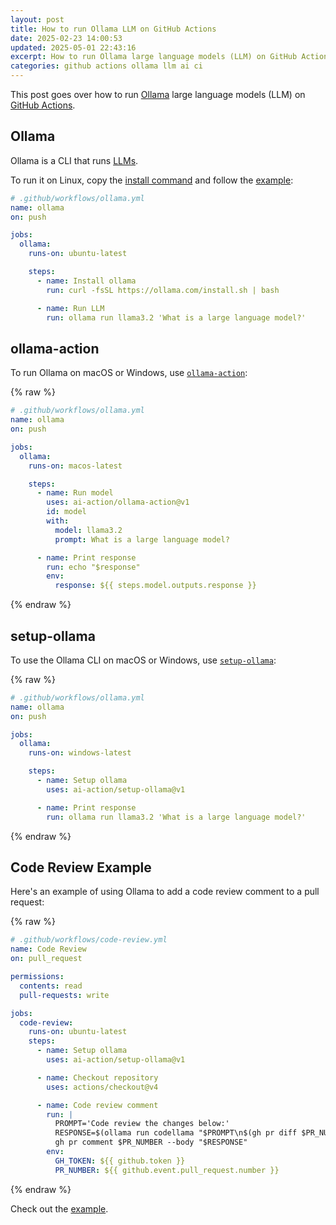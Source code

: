 ```yaml
---
layout: post
title: How to run Ollama LLM on GitHub Actions
date: 2025-02-23 14:00:53
updated: 2025-05-01 22:43:16
excerpt: How to run Ollama large language models (LLM) on GitHub Actions.
categories: github actions ollama llm ai ci
---
```


This post goes over how to run [Ollama](https://ollama.com/) large language models (LLM) on [GitHub Actions](https://github.com/features/actions).

## Ollama

Ollama is a CLI that runs [LLMs](https://ollama.com/library).

To run it on Linux, copy the [install command](https://ollama.com/download/linux) and follow the [example](https://github.com/ollama/ollama#quickstart):

```yml
# .github/workflows/ollama.yml
name: ollama
on: push

jobs:
  ollama:
    runs-on: ubuntu-latest

    steps:
      - name: Install ollama
        run: curl -fsSL https://ollama.com/install.sh | bash

      - name: Run LLM
        run: ollama run llama3.2 'What is a large language model?'
```

## ollama-action

To run Ollama on macOS or Windows, use [`ollama-action`](https://github.com/ai-action/ollama-action):

{% raw %}

```yml
# .github/workflows/ollama.yml
name: ollama
on: push

jobs:
  ollama:
    runs-on: macos-latest

    steps:
      - name: Run model
        uses: ai-action/ollama-action@v1
        id: model
        with:
          model: llama3.2
          prompt: What is a large language model?

      - name: Print response
        run: echo "$response"
        env:
          response: ${{ steps.model.outputs.response }}
```

{% endraw %}

## setup-ollama

To use the Ollama CLI on macOS or Windows, use [`setup-ollama`](https://github.com/ai-action/setup-ollama):

{% raw %}

```yml
# .github/workflows/ollama.yml
name: ollama
on: push

jobs:
  ollama:
    runs-on: windows-latest

    steps:
      - name: Setup ollama
        uses: ai-action/setup-ollama@v1

      - name: Print response
        run: ollama run llama3.2 'What is a large language model?'
```

{% endraw %}

## Code Review Example

Here's an example of using Ollama to add a code review comment to a pull request:

{% raw %}

```yml
# .github/workflows/code-review.yml
name: Code Review
on: pull_request

permissions:
  contents: read
  pull-requests: write

jobs:
  code-review:
    runs-on: ubuntu-latest
    steps:
      - name: Setup ollama
        uses: ai-action/setup-ollama@v1

      - name: Checkout repository
        uses: actions/checkout@v4

      - name: Code review comment
        run: |
          PROMPT='Code review the changes below:'
          RESPONSE=$(ollama run codellama "$PROMPT\n$(gh pr diff $PR_NUMBER)")
          gh pr comment $PR_NUMBER --body "$RESPONSE"
        env:
          GH_TOKEN: ${{ github.token }}
          PR_NUMBER: ${{ github.event.pull_request.number }}
```

{% endraw %}

Check out the [example](https://github.com/ai-action/ollama-github-action-demo/pull/1).
